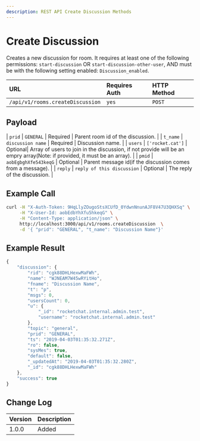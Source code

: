 ```yaml
---
description: REST API Create Discussion Methods
---
```


# Create Discussion

Creates a new discussion for room. It requires at least one of the following permissions: `start-discussion` OR `start-discussion-other-user`, AND must be with the following setting enabled: `Discussion_enabled`.

| URL | Requires Auth | HTTP Method |
| :--- | :--- | :--- |
| `/api/v1/rooms.createDiscussion` | `yes` | `POST` |

## Payload

\| `prid` \| `GENERAL` \| Required \| Parent room id of the discussion. \| \| `t_name` \| `discussion name` \| Required \| Discussion name. \| \| `users` \| `['rocket.cat']` \| Optional\| Array of users to join in the discussion, if not provide will be an empry array\(Note: if provided, it must be an array\). \| \| `pmid` \| `aobEgbghXfe543keqG` \| Optional \| Parent message id\(if the discussion comes from a message\). \| \| `reply` \| `reply of this discussion` \| Optional \| The reply of the discussion. \|

## Example Call

```bash
curl -H "X-Auth-Token: 9HqLlyZOugoStsXCUfD_0YdwnNnunAJF8V47U3QHXSq" \
     -H "X-User-Id: aobEdbYhXfu5hkeqG" \
     -H "Content-Type: application/json" \
     http://localhost:3000/api/v1/rooms.createDiscussion  \
     -d '{ "prid": "GENERAL", "t_name": "Discussion Name"}'
```

## Example Result

```javascript
{
    "discussion": {
        "rid": "cgk88DHLHexwMaFWh",
        "name": "WJNEAM7W45wRYitHo",
        "fname": "Discussion Name",
        "t": "p",
        "msgs": 0,
        "usersCount": 0,
        "u": {
            "_id": "rocketchat.internal.admin.test",
            "username": "rocketchat.internal.admin.test"
        },
        "topic": "general",
        "prid": "GENERAL",
        "ts": "2019-04-03T01:35:32.271Z",
        "ro": false,
        "sysMes": true,
        "default": false,
        "_updatedAt": "2019-04-03T01:35:32.280Z",
        "_id": "cgk88DHLHexwMaFWh"
    },
    "success": true
}
```

## Change Log

| Version | Description |
| :--- | :--- |
| 1.0.0 | Added |

